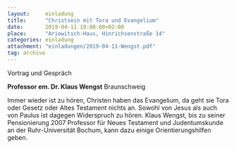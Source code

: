 ```yaml
---
layout:     einladung
title:      "Christsein mit Tora und Evangelium"
date:       2019-04-11 19:00:00+02:00
place:      "Ariowitsch-Haus, Hinrichsenstraße 14"
categories: einladung
attachment: "einladungen/2019-04-11-Wengst.pdf"
tag: archive
---
```


Vortrag und Gespräch

**Professor em. Dr. Klaus Wengst**
Braunschweig

Immer wieder ist zu hören, Christen haben das Evangelium, da geht sie Tora oder Gesetz oder Altes Testament nichts an. Sowohl von Jesus als auch von Paulus ist dagegen Widerspruch zu hören. Klaus Wengst, bis zu seiner Pensionierung 2007 Professor für Neues Testament und Judentumskunde an der Ruhr-Universität Bochum, kann dazu einige Orientierungshilfen geben.
